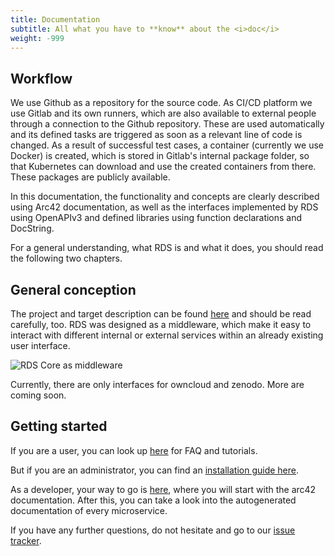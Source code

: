 ```yaml
---
title: Documentation
subtitle: All what you have to **know** about the <i>doc</i>
weight: -999
---
```


## Workflow

We use Github as a repository for the source code. As CI/CD platform we use Gitlab and its own runners, which are also available to external people through a connection to the Github repository.
These are used automatically and its defined tasks are triggered as soon as a relevant line of code is changed. As a result of successful test cases, a container (currently we use Docker) is created, which is stored in Gitlab's internal package folder, so that Kubernetes can download and use the created containers from there. These packages are publicly available.

In this documentation, the functionality and concepts are clearly described using Arc42 documentation, as well as the interfaces implemented by RDS using OpenAPIv3 and defined libraries using function declarations and DocString.

For a general understanding, what RDS is and what it does, you should read the following two chapters.

## General conception

The project and target description can be found [here](/page/about/) and should be read carefully, too.
RDS was designed as a middleware, which make it easy to interact with different internal or external services within an already existing user interface.

![RDS Core as middleware](/images/rds-overview-middleware.png)

Currently, there are only interfaces for owncloud and zenodo. More are coming soon.

## Getting started

If you are a user, you can look up [here](/doc/manual/faq/) for FAQ and tutorials.

But if you are an administrator, you can find an [installation guide here](/doc/getting-started/k8s/).

As a developer, your way to go is [here](/doc/arc42/indroduction/), where you will start with the arc42 documentation. After this, you can take a look into the autogenerated documentation of every microservice.

If you have any further questions, do not hesitate and go to our [issue tracker](https://github.com/Sciebo-RDS/Sciebo-RDS/issues).
